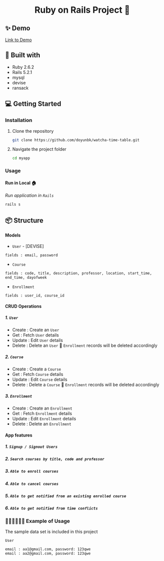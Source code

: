 <h1 align="center">Ruby on Rails Project 🥑</h1>

## ✨ Demo

[Link to Demo](https://vimeo.com/672977536)

## 🚀 Built with

- Ruby 2.6.2
- Rails 5.2.1
- mysql
- devise
- ransack

## 💻 Getting Started

### Installation

1. Clone the repository
   ```sh
   git clone https://github.com/doyunbk/watcha-time-table.git
   ```
2. Navigate the project folder
   ```sh
   cd myapp
   ```


### Usage

#### Run in Local 🏠
_Run application in `Rails`_

```sh
rails s
```

## 📦 Structure

#### Models

- `User` - [DEVISE]
```
fields : email, password
```

- `Course`
```
fields : code, title, description, professor, location, start_time, end_time, dayofweek
```

- `Enrollment`
```
fields : user_id, course_id
```

#### CRUD Operations

##### 1. `User`
- Create : Create an `User` 
- Get : Fetch `User` details
- Update : Edit `User` details
- Delete : Delete an `User` 🚨 `Enrollment` records will be deleted accordingly

##### 2. `Course`
- Create : Create a `Course` 
- Get : Fetch `Course` details
- Update : Edit `Course` details
- Delete : Delete a `Course` 🚨 `Enrollment` records will be deleted accordingly

##### 3. `Enrollment`
- Create : Create an `Enrollment` 
- Get : Fetch `Enrollment` details
- Update : Edit `Enrollment` details
- Delete : Delete an `Enrollment` 

#### App features

##### 1. `Signup / Signout Users`

##### 2. `Search courses by title, code and professor`

##### 3. `Able to enroll courses`

##### 4. `Able to cancel courses`

##### 5. `Able to get notified from an existing enrolled course`

##### 6. `Able to get notified from time conflicts`


### 👨🏻‍💻👩🏻‍💻 Example of Usage

The sample data set is included in this project

`User`
```
email : aa1@gmail.com, password: 123qwe
email : aa2@gmail.com, password: 123qwe
```
